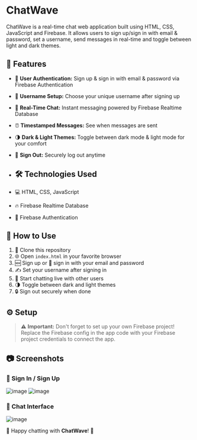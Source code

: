 # ChatWave
ChatWave is a real-time chat web application built using HTML, CSS, JavaScript and Firebase. It allows users to sign up/sign in with email &amp; password, set a username, send messages in real-time and toggle between light and dark themes.

## 🔧 Features
- 🔐 **User Authentication:** Sign up & sign in with email & password via Firebase Authentication  
- 📝 **Username Setup:** Choose your unique username after signing up  
- 💬 **Real-Time Chat:** Instant messaging powered by Firebase Realtime Database  
- ⏰ **Timestamped Messages:** See when messages are sent  
- 🌗 **Dark & Light Themes:** Toggle between dark mode & light mode for your comfort  
- 🚪 **Sign Out:** Securely log out anytime  

- ## 🛠️ Technologies Used
- 💻 HTML, CSS, JavaScript  
- 🔥 Firebase Realtime Database  
- 🔐 Firebase Authentication

## 🚀 How to Use

1. 🔽 Clone this repository  
2. 🌐 Open `index.html` in your favorite browser  
3. 🆕 Sign up or 🔑 sign in with your email and password  
4. ✍️ Set your username after signing in  
5. 💬 Start chatting live with other users  
6. 🌗 Toggle between dark and light themes  
7. 🔒 Sign out securely when done

## ⚙️ Setup
> ⚠️ **Important:** Don't forget to set up your own Firebase project! Replace the Firebase config in the app code with your Firebase project credentials to connect the app.


## 📷 Screenshots
### 🔐 Sign In / Sign Up
![image](https://github.com/user-attachments/assets/c73c4a78-57ec-49dc-949b-0cd0e30437ae)
![image](https://github.com/user-attachments/assets/b71e328d-5238-4988-9fac-27a23038f0e5)
### 💬 Chat Interface
![image](https://github.com/user-attachments/assets/9390bd42-87f2-47a4-a5a4-6b83230ec974)

💬 Happy chatting with **ChatWave**! 🎉


